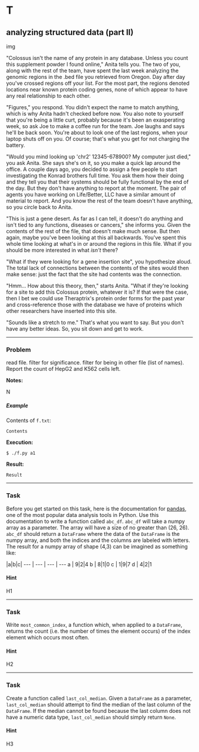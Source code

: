 T
=====

analyzing structured data (part II)
--------

img

"Colossus isn't the name of any protein in any database. Unless you count this supplement powder I found online," Anita tells you. The two of you, along with the rest of the team, have spent the last week analyzing the genomic regions in the .bed file you retrieved from Oregon. Day after day you've crossed regions off your list. For the most part, the regions denoted locations near known protein coding genes, none of which appear to have any real relationship to each other.

"Figures," you respond. You didn't expect the name to match anything, which is why Anita hadn't checked before now. You also note to yourself that you're being a little curt, probably because it's been an exasperating week, so ask Joe to make a coffee run for the team. Joe laughs and says he'll be back soon. You're about to look one of the last regions, when your laptop shuts off on you. Of course; that's what you get for not charging the battery.  

"Would you mind looking up 'chr2' 12345-678900? My computer just died," you ask Anita. She says she's on it, so you make a quick lap around the office. A couple days ago, you decided to assign a few people to start investigating the Konrad brothers full time. You ask them how their doing and they tell you that their systems should be fully functional by the end of the day. But they don't have anything to report at the moment. The pair of agents you have working on Life/Better, LLC have a similar amount of material to report. And you know the rest of the team doesn't have anything, so you circle back to Anita.

"This is just a gene desert. As far as I can tell, it doesn't do anything and isn't tied to any functions, diseases or cancers," she informs you. Given the contents of the rest of the file, that doesn't make much sense. But then again, maybe you've been looking at this all backwards. You've spent this whole time looking at what's in or around the regions in this file. What if you should be more interested in what *isn't* there?

"What if they were looking for a gene insertion site", you hypothesize aloud. The total lack of connections between the contents of the sites would then make sense: just the fact that the site had contents was the connection.

"Hmm... How about this theory, then," starts Anita. "What if they're looking for a site to add this Colossus protein, whatever it is? If that were the case, then I bet we could use Theraptrix's protein order forms for the past year and cross-reference those with the database we have of proteins which other researchers have inserted into this site. 

"Sounds like a stretch to me." That's what you want to say. But you don't have any better ideas. So, you sit down and get to work.

---

### Problem


read file. filter for significance. filter for being in other file (list of names). Report the count of HepG2 and K562 cells left.

**Notes:**

N

##### Example


Contents of `f.txt`:


    Contents


**Execution:**

`$ ./f.py a1`

**Result:**

    Result


---

### Task

Before you get started on this task, here is the documentation for [pandas](http://pandas.pydata.org/pandas-docs/stable/index.html), one of the most popular data analysis tools in Python. Use this documentation to write a function called `abc_df`. `abc_df` will take a numpy array as a parameter. The array will have a size of no greater than (26, 26). `abc_df` should return a `DataFrame` where the data of the `DataFrame` is the numpy array, and both the indices and the columns are labeled with letters. The result for a numpy array of shape (4,3) can be imagined as something like:

|a|b|c|
--- | --- | --- | ---
a | 9|2|4
b | 8|1|0
c | 1|9|7
d | 4|2|1


#### Hint

H1

---

### Task

Write `most_common_index`, a function which, when applied to a `DataFrame`, returns the count (i.e. the number of times the element occurs) of the index element which occurs most often.

#### Hint

H2

---

### Task

Create a function called `last_col_median`. Given a `DataFrame` as a parameter, `last_col_median` should attempt to find the median of the last column of the `DataFrame`. If the median cannot be found because the last column does not have a numeric data type, `last_col_median` should simply return `None`.

#### Hint

H3
